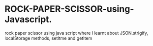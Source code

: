 # ROCK-PAPER-SCISSOR-using-Javascript.
rock paper scissor using java script where I learnt about JSON.strigify, localStorage methods, setItme and getItem
